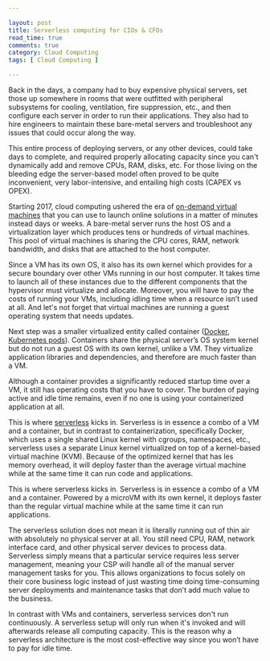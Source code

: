 ```yaml
---

layout: post
title: Serverless computing for CIOs & CFOs
read_time: true
comments: true
category: Cloud Computing
tags: [ Cloud Computing ]

---
```

 
Back in the days, a company had to buy expensive physical servers, set those up somewhere in rooms that were outfitted with peripheral subsystems for cooling, ventilation, fire suppression, etc., and then configure each server in order to run their applications. They also had to hire engineers to maintain these bare-metal servers and troubleshoot any issues that could occur along the way.
 
This entire process of deploying servers, or any other devices, could take days to complete, and required properly allocating capacity since you can't dynamically add and remove CPUs, RAM, disks, etc. For those living on the bleeding edge the server-based model often proved to be quite inconvenient, very labor-intensive, and entailing high costs (CAPEX vs OPEX).
 
Starting 2017, cloud computing ushered the era of [on-demand virtual machines](https://aws.amazon.com/ec2/) that you can use to launch online solutions in a matter of minutes instead days or weeks. A bare-metal server runs the host OS and a virtualization layer which produces tens or hundreds of virtual machines. This pool of virtual machines is sharing the CPU cores, RAM, network bandwidth, and disks that are attached to the host computer. 

Since a VM has its own OS, it also has its own kernel which provides for a secure boundary over other VMs running in our host computer. It takes time to launch all of these instances due to the different components that the hypervisor must virtualize and allocate. Moreover, you will have to pay the costs of running your VMs, including idling time when a resource isn’t used at all. And let's not forget that virtual machines are running a guest operating system that needs updates.
 
Next step was a smaller virtualized entity called container ([Docker](https://aws.amazon.com/docker/), [Kubernetes pods](https://aws.amazon.com/kubernetes/)). Containers share the physical server’s OS system kernel but do not run a guest OS with its own kernel, unlike a VM. They virtualize application libraries and dependencies, and therefore are much faster than a VM.

Although a container provides a significantly reduced startup time over a VM, it still has operating costs that you have to cover. The burden of paying active and idle time remains, even if no one is using your containerized application at all.

This is where [serverless](https://aws.amazon.com/serverless/) kicks in. Serverless is in essence a combo of a VM and a container, but in contrast to containerization, specifically Docker, which uses a single shared Linux kernel with cgroups, namespaces, etc., serverless uses a separate Linux kernel virtualized on top of a kernel-based virtual machine (KVM). Because of the optimized kernel that has les memory overhead, it will deploy faster than the average virtual machine while at the same time it can run code and applications.

This is where serverless kicks in. Serverless is in essence a combo of a VM and a container. Powered by a microVM with its own kernel, it deploys faster than the regular virtual machine while at the same time it can run applications.

The serverless solution does not mean it is literally running out of thin air with absolutely no physical server at all. You still need CPU, RAM, network interface card, and other physical server devices to process data. Serverless simply means that a particular service requires less server management, meaning your CSP will handle all of the manual server management tasks for you. This allows organizations to focus solely on their core business logic instead of just wasting time doing time-consuming server deployments and maintenance tasks that don’t add much value to the business.

In contrast with VMs and containers, serverless services don't run continuously. A serverless setup will only run when it's invoked and will afterwards release all computing capacity. This is the reason why a serverless architecture is the most cost-effective way since you won’t have to pay for idle time.


